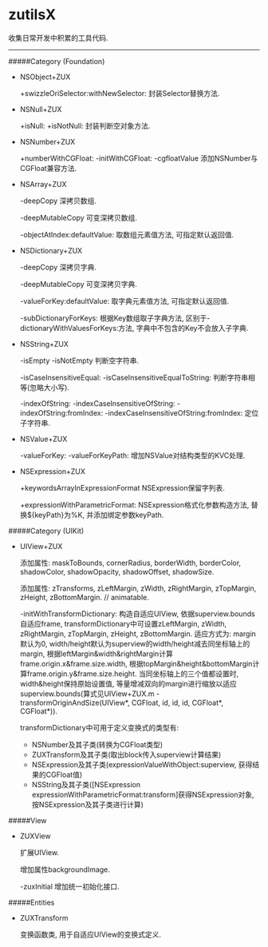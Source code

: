 # zutilsX

收集日常开发中积累的工具代码.

---
#####Category (Foundation)

- NSObject+ZUX

  +swizzleOriSelector:withNewSelector: 封装Selector替换方法.

- NSNull+ZUX

  +isNull:
  +isNotNull: 封装判断空对象方法.

- NSNumber+ZUX

  +numberWithCGFloat:
  -initWithCGFloat:
  -cgfloatValue 添加NSNumber与CGFloat兼容方法.

- NSArray+ZUX

  -deepCopy 深拷贝数组.

  -deepMutableCopy 可变深拷贝数组.

  -objectAtIndex:defaultValue: 取数组元素值方法, 可指定默认返回值.

- NSDictionary+ZUX

  -deepCopy 深拷贝字典.

  -deepMutableCopy 可变深拷贝字典.

  -valueForKey:defaultValue: 取字典元素值方法, 可指定默认返回值.

  -subDictionaryForKeys: 根据Key数组取子字典方法, 区别于-dictionaryWithValuesForKeys:方法, 字典中不包含的Key不会放入子字典.

- NSString+ZUX

  -isEmpty
  -isNotEmpty 判断空字符串.

  -isCaseInsensitiveEqual:
  -isCaseInsensitiveEqualToString: 判断字符串相等(忽略大小写).

  -indexOfString:
  -indexCaseInsensitiveOfString:
  -indexOfString:fromIndex:
  -indexCaseInsensitiveOfString:fromIndex: 定位子字符串.

- NSValue+ZUX

  -valueForKey:
  -valueForKeyPath: 增加NSValue对结构类型的KVC处理.

- NSExpression+ZUX

  +keywordsArrayInExpressionFormat NSExpression保留字列表.

  +expressionWithParametricFormat: NSExpression格式化参数构造方法, 替换${keyPath}为%K, 并添加绑定参数keyPath.

#####Category (UIKit)

- UIView+ZUX

  添加属性: maskToBounds, cornerRadius, borderWidth, borderColor, shadowColor, shadowOpacity, shadowOffset, shadowSize.

  添加属性: zTransforms, zLeftMargin, zWidth, zRightMargin, zTopMargin, zHeight, zBottomMargin. // animatable.

  -initWithTransformDictionary:
  构造自适应UIView, 依据superview.bounds自适应frame, transformDictionary中可设置zLeftMargin, zWidth, zRightMargin, zTopMargin, zHeight, zBottomMargin. 适应方式为: margin默认为0, width/height默认为superview的width/height减去同坐标轴上的margin, 根据leftMargin&width&rightMargin计算frame.origin.x&frame.size.width, 根据topMargin&height&bottomMargin计算frame.origin.y&frame.size.height. 当同坐标轴上的三个值都设置时, width&height保持原始设置值, 等量增减双向的margin进行缩放以适应superview.bounds(算式见UIView+ZUX.m - transformOriginAndSize(UIView*, CGFloat, id, id, id, CGFloat*, CGFloat*)).

  transformDictionary中可用于定义变换式的类型有:
    - NSNumber及其子类(转换为CGFloat类型)
    - ZUXTransform及其子类(取出block传入superview计算结果)
    - NSExpression及其子类(expressionValueWithObject:superview, 获得结果的CGFloat值)
    - NSString及其子类([NSExpression expressionWithParametricFormat:transform]获得NSExpression对象, 按NSExpression及其子类进行计算)

#####View

- ZUXView

  扩展UIView.
  
  增加属性backgroundImage.
  
  -zuxInitial
  增加统一初始化接口.

#####Entities

- ZUXTransform

  变换函数类, 用于自适应UIView的变换式定义.
